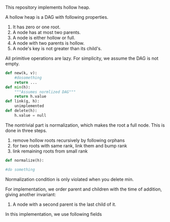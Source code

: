 This repository implements hollow heap. 

A hollow heap is a DAG with following properties.
1. It has zero or one root.
2. A node has at most two parents.
3. A node is either hollow or full.
4. A node with two parents is hollow.
5. A node's key is not greater than its child's. 

All primitive operations are lazy. For simplicity, we assume the DAG is not empty.
```Python
def new(k, v):
    #dosomething
    return ...
def min(h):
    """Assumes normlized DAG"""
    return h.value
def link(g, h):
    unimplemented
def delete(h):
    h.value = null
```

The nontrivial part is normalization, which makes the root a full node. This is done in three steps.
1. remove hollow roots recursively by following orphans
2. for two roots with same rank, link them and bump rank
3. link remaining roots from small rank
```Python
def normalize(h):

#do something
```
Normalization condition is only violated when you delete min. 

For implementation, we order parent and children with the time of addition, giving another invariant:
1. A node with a second parent is the last child of it.

In this implementation, we use following fields
```Zig
```
